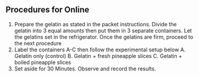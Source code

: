 ## Procedures for Online
1. Prepare the gelatin as stated in the packet instructions. Divide the gelatin into 3 equal amounts then put them in 3 separate containers. Let the gelatins set in the refrigerator. Once the gelatins are firm, proceed to the next procedure
2. Label the containers A-C then follow the experimental setup below
	A. Gelatin only (control)
	B. Gelatin + fresh pineapple slices
	C. Gelatin + boiled pineapple slices
3. Set aside for 30 Minutes. Observe and record the results.
